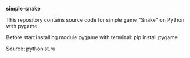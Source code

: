 <b>simple-snake</b>

This repository contains source code for simple game "Snake" on Python with pygame. 

Before start installing module pygame with terminal:
pip install pygame

Source: pythonist.ru
